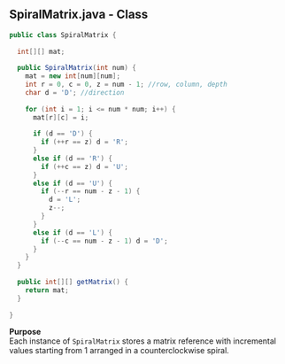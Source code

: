 ## SpiralMatrix.java - Class

```java
public class SpiralMatrix {
  
  int[][] mat;
  
  public SpiralMatrix(int num) {
    mat = new int[num][num];
    int r = 0, c = 0, z = num - 1; //row, column, depth
    char d = 'D'; //direction
    
    for (int i = 1; i <= num * num; i++) {
      mat[r][c] = i;
      
      if (d == 'D') {
        if (++r == z) d = 'R';
      }
      else if (d == 'R') {
        if (++c == z) d = 'U';
      }
      else if (d == 'U') {
        if (--r == num - z - 1) {
          d = 'L';
          z--;
        }
      }
      else if (d == 'L') {
        if (--c == num - z - 1) d = 'D';
      }
    }
  }
  
  public int[][] getMatrix() {
    return mat;
  }
  
}
```

**Purpose**
<br>Each instance of `SpiralMatrix` stores a matrix reference with incremental values starting from 1 arranged in a counterclockwise spiral.
